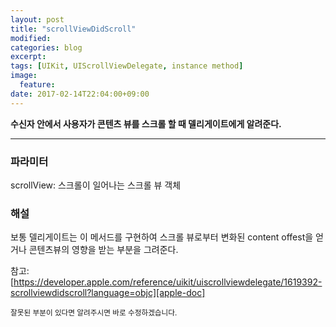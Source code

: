 ```yaml
---
layout: post
title: "scrollViewDidScroll"
modified:
categories: blog
excerpt:
tags: [UIKit, UIScrollViewDelegate, instance method]
image:
  feature:
date: 2017-02-14T22:04:00+09:00
---
```

**수신자 안에서 사용자가 콘텐츠 뷰를 스크롤 할 때 델리게이트에게 알려준다.**

----
### 파라미터
scrollView: 스크롤이 일어나는 스크롤 뷰 객체

### 해설
보통 델리게이트는 이 메서드를 구현하여 스크롤 뷰로부터 변화된 content offest을 얻거나 콘텐츠뷰의 영향을 받는 부분을 그려준다.

참고: [https://developer.apple.com/reference/uikit/uiscrollviewdelegate/1619392-scrollviewdidscroll?language=objc][apple-doc]


<sub>잘못된 부분이 있다면 알려주시면 바로 수정하겠습니다.</sub>

[apple-doc]: https://developer.apple.com/reference/uikit/uiscrollviewdelegate/1619392-scrollviewdidscroll?language=objc
